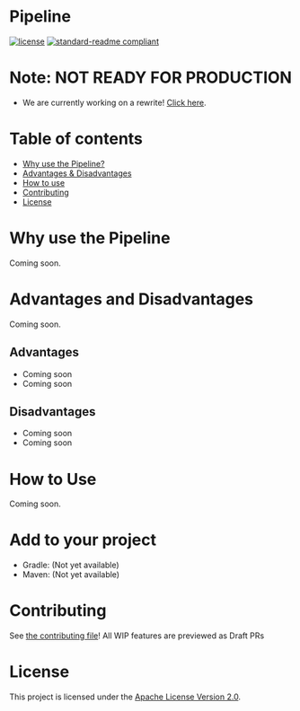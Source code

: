 # Pipeline

[![license](https://img.shields.io/github/license/NatroxMC/Pipeline?style=for-the-badge&color=b2204c)](../LICENSE)
[![standard-readme compliant](https://img.shields.io/badge/readme%20style-standard-brightgreen.svg?style=for-the-badge)](https://github.com/RichardLitt/standard-readme)

# Note: NOT READY FOR PRODUCTION

- We are currently working on a rewrite! [Click here](https://github.com/NatroxMC/Pipeline/tree/unstable/rewrite).

# Table of contents

- [Why use the Pipeline?](#why-use-the-pipeline)
- [Advantages & Disadvantages](#advantages-and-disadvantages)
- [How to use](#how-to-use)
- [Contributing](#contributing)
- [License](#license)

# Why use the Pipeline

Coming soon.

# Advantages and Disadvantages

Coming soon.

## Advantages

- Coming soon
- Coming soon

## Disadvantages

- Coming soon
- Coming soon

# How to Use

Coming soon.

# Add to your project

- Gradle: (Not yet available)
- Maven: (Not yet available)

# Contributing

See [the contributing file](CONTRIBUTING.md)!
All WIP features are previewed as Draft PRs

# License

This project is licensed under the [Apache License Version 2.0](../LICENSE).
